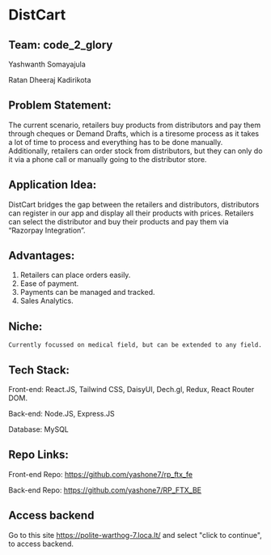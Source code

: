 # DistCart
## Team: code_2_glory

Yashwanth Somayajula

Ratan Dheeraj Kadirikota
## Problem Statement:
The current scenario, retailers buy products from distributors and pay them through cheques or Demand Drafts, which is a tiresome process as it takes a lot of time to process and everything has to be done manually.
Additionally, retailers can order stock from distributors, but they can only do it via a phone call or manually going to the distributor store.
## Application Idea:
DistCart bridges the gap between the retailers and distributors, distributors can register in our app and display all their products with prices. Retailers can select the distributor and buy their products and pay them via “Razorpay Integration”.
## Advantages:
1.	Retailers can place orders easily.
2.	Ease of payment.
3.	Payments can be managed and tracked.
4.	Sales Analytics.
## Niche:
	Currently focussed on medical field, but can be extended to any field.
## Tech Stack:
Front-end: React.JS, Tailwind CSS, DaisyUI, Dech.gl, Redux, React Router DOM.

Back-end: Node.JS, Express.JS

Database: MySQL

## Repo Links:
Front-end Repo: https://github.com/yashone7/rp_ftx_fe

Back-end Repo: https://github.com/yashone7/RP_FTX_BE

## Access backend
Go to this site https://polite-warthog-7.loca.lt/ and select "click to continue", to access backend.

